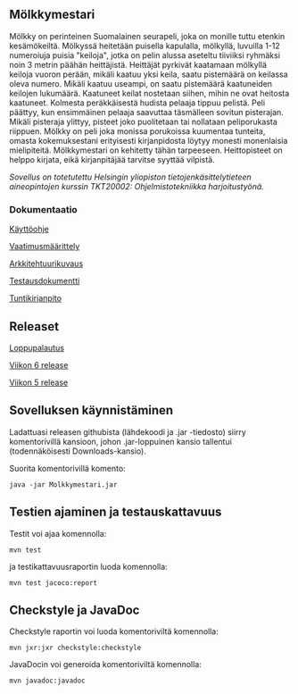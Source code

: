 ## Mölkkymestari

Mölkky on perinteinen Suomalainen seurapeli, joka on monille tuttu etenkin kesämökeiltä. Mölkyssä heitetään puisella kapulalla, mölkyllä, luvuilla 1-12 numeroiuja puisia "keiloja", jotka on pelin alussa aseteltu tiiviiksi ryhmäksi noin 3 metrin päähän heittäjistä. Heittäjät pyrkivät kaatamaan mölkyllä keiloja vuoron perään, mikäli kaatuu yksi keila, saatu pistemäärä on keilassa oleva numero. Mikäli kaatuu useampi, on saatu pistemäärä kaatuneiden keilojen lukumäärä. Kaatuneet keilat nostetaan siihen, mihin ne ovat heitosta kaatuneet. Kolmesta peräkkäisestä hudista pelaaja tippuu pelistä. Peli päättyy, kun ensimmäinen pelaaja saavuttaa täsmälleen sovitun pisterajan. Mikäli pisteraja ylittyy, pisteet joko puolitetaan tai nollataan peliporukasta riippuen. Mölkky on peli joka monissa porukoissa kuumentaa tunteita, omasta kokemuksestani erityisesti kirjanpidosta löytyy monesti monenlaisia mielipiteitä. Mölkkymestari on kehitetty tähän tarpeeseen. Heittopisteet on helppo kirjata, eikä kirjanpitäjää tarvitse syyttää vilpistä. 


*Sovellus on totetutettu Helsingin yliopiston tietojenkäsittelytieteen aineopintojen kurssin TKT20002: Ohjelmistotekniikka harjoitustyönä.*


### Dokumentaatio

[Käyttöohje](https://github.com/palovpet/ot-harjoitustyo/blob/master/dokumentaatio/kayttoohje.md)

[Vaatimusmäärittely](https://github.com/palovpet/ot-harjoitustyo/blob/master/dokumentaatio/vaatimusmaarittely.md)

[Arkkitehtuurikuvaus](https://github.com/palovpet/ot-harjoitustyo/blob/master/dokumentaatio/arkkitehtuuri.md)

[Testausdokumentti](https://github.com/palovpet/ot-harjoitustyo/blob/master/dokumentaatio/testaus.md)

[Tuntikirjanpito](https://github.com/palovpet/ot-harjoitustyo/blob/master/dokumentaatio/tuntikirjanpito.md)

## Releaset

[Loppupalautus](https://github.com/palovpet/ot-harjoitustyo/releases/tag/loppupalautus)

[Viikon 6 release](https://github.com/palovpet/ot-harjoitustyo/releases/tag/viikko6)

[Viikon 5 release](https://github.com/palovpet/ot-harjoitustyo/releases/tag/viikko5)


## Sovelluksen käynnistäminen
Ladattuasi releasen githubista (lähdekoodi ja .jar -tiedosto) siirry komentorivillä kansioon, johon .jar-loppuinen kansio tallentui (todennäköisesti Downloads-kansio). 


Suorita komentorivillä komento:  
```
java -jar Molkkymestari.jar
```


## Testien ajaminen ja testauskattavuus

Testit voi ajaa komennolla: 

```
mvn test
```

 ja testikattavuusraportin luoda komennolla: 
```
mvn test jacoco:report
```
## Checkstyle ja JavaDoc

Checkstyle raportin voi luoda komentoriviltä komennolla:
```
mvn jxr:jxr checkstyle:checkstyle
```

JavaDocin voi generoida komentoriviltä komennolla:

```
mvn javadoc:javadoc
```

